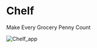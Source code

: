 # Chelf

Make Every Grocery Penny Count


![Chelf_app](https://user-images.githubusercontent.com/smrahman1/Chelf/blob/6dc23fcdeb5871939f37e886c4537178d1f1f1bf/1.jpg)
